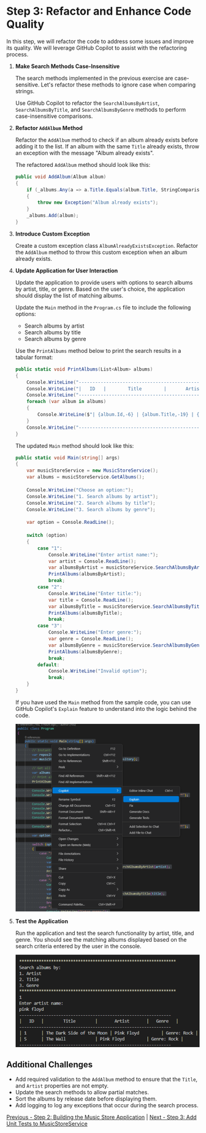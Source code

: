 # Step 3: Refactor and Enhance Code Quality

In this step, we will refactor the code to address some issues and improve its quality. We will leverage GitHub Copilot to assist with the refactoring process.

1. **Make Search Methods Case-Insensitive**

   The search methods implemented in the previous exercise are case-sensitive. Let's refactor these methods to ignore case when comparing strings.

   Use GitHub Copilot to refactor the `SearchAlbumsByArtist`, `SearchAlbumsByTitle`, and `SearchAlbumsByGenre` methods to perform case-insensitive comparisons.

2. **Refactor `AddAlbum` Method**

   Refactor the `AddAlbum` method to check if an album already exists before adding it to the list. If an album with the same `Title` already exists, throw an exception with the message "Album already exists".

   The refactored `AddAlbum` method should look like this:

   ```csharp
   public void AddAlbum(Album album)
   {
       if (_albums.Any(a => a.Title.Equals(album.Title, StringComparison.OrdinalIgnoreCase)))
       {
           throw new Exception("Album already exists");
       }
       _albums.Add(album);
   }
   ```

3. **Introduce Custom Exception**

   Create a custom exception class `AlbumAlreadyExistsException`. Refactor the `AddAlbum` method to throw this custom exception when an album already exists.

4. **Update Application for User Interaction**

   Update the application to provide users with options to search albums by artist, title, or genre. Based on the user's choice, the application should display the list of matching albums.

   Update the `Main` method in the `Program.cs` file to include the following options:

   - Search albums by artist
   - Search albums by title
   - Search albums by genre

   Use the `PrintAlbums` method below to print the search results in a tabular format:

   ```csharp
   public static void PrintAlbums(List<Album> albums)
   {
       Console.WriteLine("--------------------------------------------------------------");
       Console.WriteLine("|   ID   |        Title        |       Artist       |   Genre   |");
       Console.WriteLine("--------------------------------------------------------------");
       foreach (var album in albums)
       {
           Console.WriteLine($"| {album.Id,-6} | {album.Title,-19} | {album.Artist,-18} | {album.Genre,-9} |");
       }
       Console.WriteLine("--------------------------------------------------------------");
   }
   ```

   The updated `Main` method should look like this:

   ```csharp
   public static void Main(string[] args)
   {
       var musicStoreService = new MusicStoreService();
       var albums = musicStoreService.GetAlbums();

       Console.WriteLine("Choose an option:");
       Console.WriteLine("1. Search albums by artist");
       Console.WriteLine("2. Search albums by title");
       Console.WriteLine("3. Search albums by genre");

       var option = Console.ReadLine();

       switch (option)
       {
           case "1":
               Console.WriteLine("Enter artist name:");
               var artist = Console.ReadLine();
               var albumsByArtist = musicStoreService.SearchAlbumsByArtist(artist);
               PrintAlbums(albumsByArtist);
               break;
           case "2":
               Console.WriteLine("Enter title:");
               var title = Console.ReadLine();
               var albumsByTitle = musicStoreService.SearchAlbumsByTitle(title);
               PrintAlbums(albumsByTitle);
               break;
           case "3":
               Console.WriteLine("Enter genre:");
               var genre = Console.ReadLine();
               var albumsByGenre = musicStoreService.SearchAlbumsByGenre(genre);
               PrintAlbums(albumsByGenre);
               break;
           default:
               Console.WriteLine("Invalid option");
               break;
       }
   }
   ```

   If you have used the `Main` method from the sample code, you can use GitHub Copilot's `Explain` feature to understand into the logic behind the code.

   ![image](/media/374477610-25b7a605-8a99-41f7-9b69-a9eb5e39acb1.png)

5. **Test the Application**

   Run the application and test the search functionality by artist, title, and genre. You should see the matching albums displayed based on the search criteria entered by the user in the console.

   ![image](/media/374479402-de8caa0d-c72f-4eda-81ee-e9d3b4c62000.png)

## Additional Challenges

- Add required validation to the `AddAlbum` method to ensure that the `Title`, and `Artist` properties are not empty.
- Update the search methods to allow partial matches.
- Sort the albums by release date before displaying them.
- Add logging to log any exceptions that occur during the search process.

[Previous - Step 2: Building the Music Store Application](./02-Step02.md) | [Next - Step 3: Add Unit Tests to MusicStoreService](./04-Step04.md)
